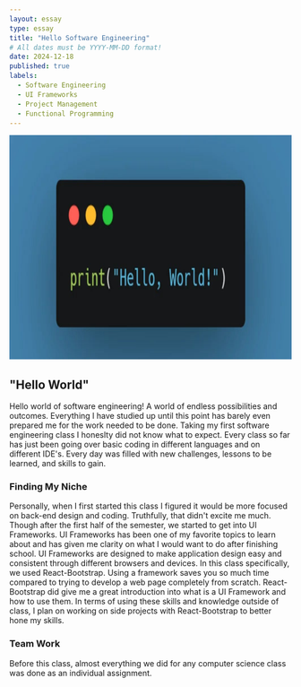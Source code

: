```yaml
---
layout: essay
type: essay
title: "Hello Software Engineering"
# All dates must be YYYY-MM-DD format!
date: 2024-12-18
published: true
labels:
  - Software Engineering 
  - UI Frameworks
  - Project Management
  - Functional Programming
---
```


<div>

<img src="../img/helloworld.jpg" alt="Hello World Coding" class="centered" height="400px" >
<h2>"Hello World"</h2>
<p>Hello world of software engineering! A world of endless possibilities and outcomes. Everything I have studied up until this point has barely even prepared me for the work needed to be done. Taking my first software engineering class I honeslty did not know what to expect. Every class so far has just been going over basic coding in different languages and on different IDE's. Every day was filled with new challenges, lessons to be learned, and skills to gain.</p>

<h3>Finding My Niche</h3>
<p>Personally, when I first started this class I figured it would be more focused on back-end design and coding. Truthfully, that didn't excite me much. Though after the first half of the semester, we started to get into UI Frameworks. UI Frameworks has been one of my favorite topics to learn about and has given me clarity on what I would want to do after finishing school. UI Frameworks are designed to make application design easy and consistent through different browsers and devices. In this class specifically, we used React-Bootstrap. Using a framework saves you so much time compared to trying to develop a web page completely from scratch. React-Bootstrap did give me a great introduction into what is a UI Framework and how to use them. In terms of using these skills and knowledge outside of class, I plan on working on side projects with React-Bootstrap to better hone my skills.</p>

<h3>Team Work</h3>
<p>Before this class, almost everything we did for any computer science class was done as an individual assignment.</p>
</div>